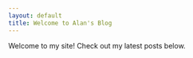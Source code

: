 ```yaml
---
layout: default
title: Welcome to Alan's Blog
---
```


Welcome to my site! Check out my latest posts below.

<link rel="stylesheet" href="/assets/css/custom.css">
